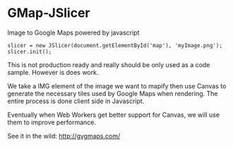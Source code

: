 GMap-JSlicer
============

Image to Google Maps powered by javascript

```
slicer = new JSlicer(document.getElementById('map'), 'myImage.png');
slicer.init();
```

This is not production ready and really should be only used as a code sample.  However is does work.

We take a IMG element of the image we want to mapify then use Canvas to generate the necessary tiles used by Google Maps when rendering.  The entire process is done client side in Javascript.

Eventually when Web Workers get better support for Canvas, we will use them to improve performance.

See it in the wild: http://gvgmaps.com/
